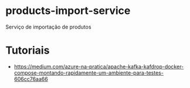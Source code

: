 # products-import-service
Serviço de importação de produtos


# Tutoriais

- https://medium.com/azure-na-pratica/apache-kafka-kafdrop-docker-compose-montando-rapidamente-um-ambiente-para-testes-606cc76aa66
